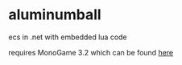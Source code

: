 aluminumball
============

ecs in .net with embedded lua code

requires MonoGame 3.2 which can be found [here](http://www.monogame.net/2014/04/07/monogame-3-2/)
